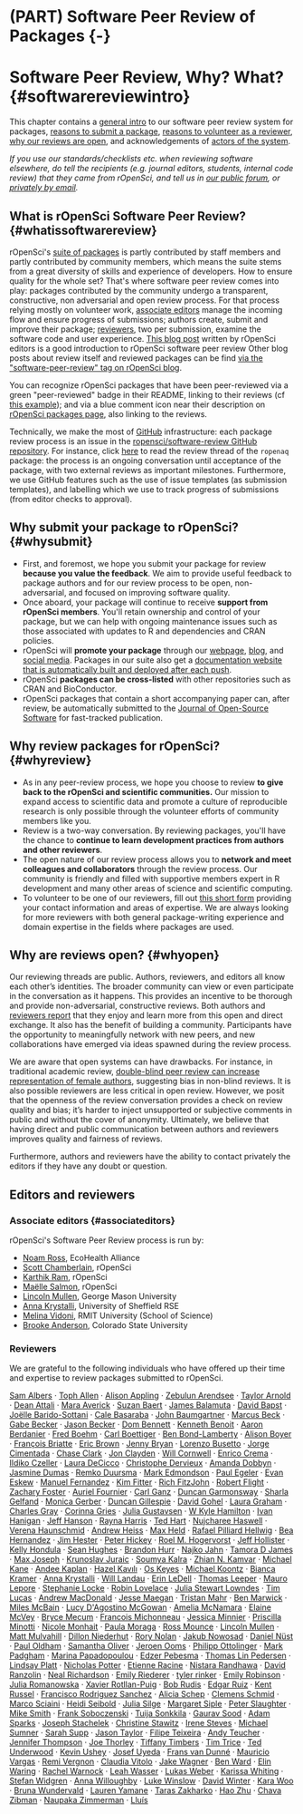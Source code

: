 #  (PART) Software Peer Review of Packages {-}

# Software Peer Review, Why? What? {#softwarereviewintro}

<div class="summaryblock">
<p>This chapter contains a <a href="#whatissoftwarereview">general intro</a> to our software peer review system for packages, <a href="#whysubmit">reasons to submit a package</a>, <a href="#whyreview">reasons to volunteer as a reviewer</a>, <a href="#whyopen">why our reviews are open</a>, and acknowledgements of <a href="#editors-and-reviewers">actors of the system</a>.</p>
<p><em>If you use our standards/checklists etc. when reviewing software elsewhere, do tell the recipients (e.g. journal editors, students, internal code review) that they came from rOpenSci, and tell us in <a href="https://discuss.ropensci.org/c/usecases">our public forum</a>, or <a href="https://ropensci.org/contact/">privately by email</a>.</em></p>
</div>

## What is rOpenSci Software Peer Review? {#whatissoftwarereview}

rOpenSci's [suite of packages](https://ropensci.org/packages/) is partly contributed by staff members and partly contributed by community members, which means the suite stems from a great diversity of skills and experience of developers. How to ensure quality for the whole set? That's where software peer review comes into play: packages contributed by the community undergo a transparent, constructive, non adversarial and open review process. For that process relying mostly on volunteer work, [associate editors](#associateditors) manage the incoming flow and ensure progress of submissions; authors create, submit and improve their package; [reviewers](#reviewers), two per submission, examine the software code and user experience. [This blog post](https://www.numfocus.org/blog/how-ropensci-uses-code-review-to-promote-reproducible-science/) written by rOpenSci editors is a good introduction to rOpenSci software peer review  Other blog posts about review itself and reviewed packages can be find [via the "software-peer-review" tag on rOpenSci blog](https://ropensci.org/tags/software-peer-review/).

You can recognize rOpenSci packages that have been peer-reviewed via a green "peer-reviewed" badge in their README, linking to their reviews (cf [this example](https://github.com/ropensci/restez#locally-query-genbank-)); and via a blue comment icon near their description on [rOpenSci packages page](https://ropensci.org/packages/), also linking to the reviews.

Technically, we make the most of [GitHub](https://github.com/) infrastructure: each package review process is an issue in the [ropensci/software-review GitHub repository](https://github.com/ropensci/software-review/). For instance, click [here](https://github.com/ropensci/software-review/issues/24) to read the review thread of the `ropenaq` package: the process is an ongoing conversation until acceptance of the package, with two external reviews as important milestones. Furthermore, we use GitHub features such as the use of issue templates (as submission templates), and labelling which we use to track progress of submissions (from editor checks to approval).

## Why submit your package to rOpenSci? {#whysubmit}

-   First, and foremost, we hope you submit your package for review **because you value the feedback**.  We aim to provide useful feedback to package authors and for our review process to be open, non-adversarial, and focused on improving software quality.
-   Once aboard, your package will continue to receive **support from rOpenSci members**.  You'll retain ownership and control of your package, but we can help with ongoing maintenance issues such as those associated with updates to R and dependencies and CRAN policies.
-   rOpenSci will **promote your package** through our [webpage](https://ropensci.org/packages/), [blog](https://ropensci.org/blog/), and [social media](https://twitter.com/ropensci). Packages in our suite also get a [documentation website that is automatically built and deployed after each push](#docsropensci).
-   rOpenSci **packages can be cross-listed** with other repositories such as CRAN and BioConductor.
-   rOpenSci packages that contain a short accompanying paper can, after review, be automatically submitted to the [Journal of Open-Source Software](https://joss.theoj.org/) for fast-tracked publication.

## Why review packages for rOpenSci? {#whyreview}

-   As in any peer-review process, we hope you choose to review **to give back to the rOpenSci and scientific communities.**  Our mission to expand access to scientific data and promote a culture of reproducible research is only possible through the volunteer efforts of community members like you.
-   Review is a two-way conversation. By reviewing packages, you'll have the chance to **continue to learn development practices from authors and other reviewers**.
-   The open nature of our review process allows you to **network and meet colleagues and collaborators** through the review process. Our community is friendly and filled with supportive members expert in R development and many other areas of science and scientific computing.
-   To volunteer to be one of our reviewers, fill out [this short form](https://ropensci.org/onboarding/) providing your contact information and areas of expertise. We are always looking for more reviewers with both general package-writing experience and domain expertise in the fields where packages are used.


## Why are reviews open? {#whyopen}

Our reviewing threads are public. Authors, reviewers, and editors all know each other’s identities. The broader community can view or even participate in the conversation as it happens. This provides an incentive to be thorough and provide non-adversarial, constructive reviews. Both authors and [reviewers report](https://ropensci.org/tags/reviewer/) that they enjoy and learn more from this open and direct exchange. It also has the benefit of building a community. Participants have the opportunity to meaningfully network with new peers, and new collaborations have emerged via ideas spawned during the review process.

We are aware that open systems can have drawbacks. For instance, in traditional academic review, [double-blind peer review can increase representation of female authors](https://www.sciencedirect.com/science/article/pii/S0169534707002704), suggesting bias in non-blind reviews. It is also possible reviewers are less critical in open review. However, we posit that the openness of the review conversation provides a check on review quality and bias; it’s harder to inject unsupported or subjective comments in public and without the cover of anonymity. Ultimately, we believe that having direct and public communication between authors and reviewers improves quality and fairness of reviews.

Furthermore, authors and reviewers have the ability to contact privately the editors if they have any doubt or question.


## Editors and reviewers

### Associate editors {#associateditors}

rOpenSci's Software Peer Review process is run by:

* [Noam Ross](https://github.com/noamross), EcoHealth Alliance
* [Scott Chamberlain](https://github.com/sckott), rOpenSci
* [Karthik Ram](https://github.com/karthik), rOpenSci
* [Maëlle Salmon](https://github.com/maelle), rOpenSci
* [Lincoln Mullen](https://github.com/lmullen), George Mason University
* [Anna Krystalli](https://github.com/annakrystalli), University of Sheffield RSE
* [Melina Vidoni](https://github.com/melvidoni), RMIT University (School of Science)
* [Brooke Anderson](https://github.com/geanders), Colorado State University


### Reviewers

We are grateful to the following individuals who have offered up their time and expertise to review packages submitted to rOpenSci.

[Sam Albers](https://github.com/boshek) · [Toph Allen](https://github.com/toph-allen) · [Alison Appling](https://github.com/aappling-usgs) · [Zebulun Arendsee](https://github.com/arendsee) · [Taylor Arnold](https://github.com/statsmaths) · [Dean Attali](https://github.com/daattali) · [Mara Averick](https://github.com/batpigandme) · [Suzan Baert](https://github.com/suzanbaert) · [James Balamuta](https://github.com/coatless) · [David Bapst](https://github.com/dwbapst) · [Joëlle Barido-Sottani](https://github.com/bjoelle) · [Cale Basaraba](https://github.com/calebasaraba) · [John Baumgartner](https://github.com/johnbaums) · [Marcus Beck](https://github.com/fawda123) · [Gabe Becker](https://github.com/gmbecker) · [Jason Becker](https://github.com/jsonbecker) · [Dom Bennett](https://github.com/DomBennett) · [Kenneth Benoit](https://github.com/kbenoit) · [ Aaron Berdanier](https://github.com/berdaniera) · [Fred Boehm](https://github.com/fboehm) · [Carl Boettiger](https://github.com/cboettig) · [Ben Bond-Lamberty](https://github.com/bpbond) · [Alison Boyer](https://github.com/alisonboyer) · [François Briatte](https://github.com/briatte) · [Eric Brown](https://github.com/eebrown) · [Jenny Bryan](https://github.com/jennybc) · [Lorenzo Busetto](https://github.com/lbusett) · [Jorge Cimentada](https://github.com/cimentadaj) · [Chase Clark](https://github.com/chasemc) · [Jon Clayden](https://github.com/jonclayden) · [Will Cornwell](https://github.com/wcornwell) · [Enrico Crema](https://github.com/ercrema) · [Ildiko Czeller](https://github.com/czeildi) · [Laura DeCicco](https://github.com/ldecicco-usgs) · [Christophe Dervieux](https://github.com/cderv) · [Amanda Dobbyn](https://github.com/aedobbyn) · [Jasmine Dumas](https://github.com/jasdumas) · [Remko Duursma](https://github.com/RemkoDuursma) · [Mark Edmondson](https://github.com/MarkEdmondson1234) · [Paul Egeler](https://github.com/pegeler) · [Evan Eskew](https://github.com/eveskew) · [Manuel Fernandez](https://github.com/manuramon) · [Kim Fitter](https://github.com/kimnewzealand) · [Rich FitzJohn](https://github.com/richfitz) · [Robert Flight](https://github.com/rmflight) · [Zachary Foster](https://github.com/zachary-foster) · [Auriel Fournier](https://github.com/aurielfournier) · [Carl Ganz](https://github.com/carlganz) · [Duncan Garmonsway](https://github.com/nacnudus) · [Sharla Gelfand](https://github.com/sharlagelfand) · [Monica Gerber](https://github.com/monicagerber) · [Duncan Gillespie](https://github.com/dosgillespie) · [David Gohel](https://github.com/davidgohel) · [Laura Graham](https://github.com/laurajanegraham) · [Charles Gray](https://github.com/softloud) · [Corinna Gries](https://github.com/cgries) · [Julia Gustavsen](https://github.com/joolia) · [W Kyle Hamilton](https://github.com/kylehamilton) · [Ivan Hanigan](https://github.com/ivanhanigan) · [Jeff Hanson](https://github.com/jeffreyhanson) · [Rayna Harris](https://github.com/raynamharris) · [Ted Hart](https://github.com/emhart) · [Nujcharee Haswell](https://github.com/nujcharee) · [Verena Haunschmid](https://github.com/expectopatronum) · [Andrew Heiss](https://github.com/andrewheiss) · [Max Held](https://github.com/maxheld83) · [Rafael Pilliard Hellwig](https://github.com/rtaph) · [Bea Hernandez](https://github.com/chucheria) · [Jim Hester](https://github.com/jimhester) · [Peter Hickey](https://github.com/PeteHaitch) · [Roel M. Hogervorst](https://github.com/rmhogervorst) · [Jeff Hollister](https://github.com/jhollist) · [Kelly Hondula](https://github.com/khondula ) · [Sean Hughes](https://github.com/seaaan) · [Brandon Hurr](https://github.com/bhive01) · [Najko Jahn](https://github.com/njahn82) · [Tamora D James](https://github.com/tdjames1) · [Max Joseph](https://github.com/mbjoseph) · [Krunoslav Juraic](https://github.com/kjuraic) · [Soumya Kalra](https://github.com/sokal1456) · [Zhian N. Kamvar](https://github.com/zkamvar) · [Michael Kane](https://github.com/kaneplusplus) · [Andee Kaplan](https://github.com/andeek) · [Hazel Kavılı](https://github.com/UniversalTourist) · [Os Keyes](https://github.com/Ironholds) · [Michael Koontz](https://github.com/mikoontz) · [Bianca Kramer](https://github.com/bmkramer) · [Anna Krystalli](https://github.com/annakrystalli) · [Will Landau](https://github.com/wlandau) · [Erin LeDell](https://github.com/ledell) · [Thomas Leeper](https://github.com/leeper) · [Mauro Lepore](https://github.com/maurolepore) · [Stephanie Locke](https://github.com/stephlocke) · [Robin Lovelace](https://github.com/Robinlovelace) · [Julia Stewart Lowndes](https://github.com/jules32) · [Tim Lucas](https://github.com/timcdlucas) · [Andrew MacDonald](https://github.com/aammd) · [Jesse Maegan](https://github.com/kierisi) · [Tristan Mahr](https://github.com/tjmahr) · [Ben Marwick](https://github.com/benmarwick) · [Miles McBain](https://github.com/milesmcbain) · [Lucy D'Agostino McGowan](https://github.com/LucyMcGowan) · [Amelia McNamara](https://github.com/ameliamn) · [Elaine McVey](https://github.com/eamcvey) · [Bryce Mecum](https://github.com/amoeba) · [Francois Michonneau](https://github.com/fmichonneau) · [Jessica Minnier](https://github.com/jminnier) · [Priscilla Minotti](https://github.com/pmnatural) · [Nicole Monhait](https://github.com/nmonhait) · [Paula Moraga](https://github.com/Paula-Moraga) · [Ross Mounce](https://github.com/rossmounce) · [Lincoln Mullen](https://github.com/lmullen) · [Matt Mulvahill](https://github.com/mmulvahill) · [Dillon Niederhut](https://github.com/deniederhut) · [Rory Nolan](https://github.com/rorynolan) · [Jakub Nowosad](https://github.com/Nowosad) · [Daniel Nüst](https://github.com/nuest) · [Paul Oldham](https://github.com/poldham) · [Samantha Oliver](https://github.com/limnoliver) · [Jeroen Ooms](https://github.com/jeroen) · [Philipp Ottolinger](https://github.com/ottlngr) · [Mark Padgham](https://github.com/mpadge) · [Marina Papadopoulou](https://github.com/marinapapa) · [Edzer Pebesma](https://github.com/edzer) · [Thomas Lin Pedersen](https://github.com/thomasp85) · [Lindsay Platt](https://github.com/lindsayplatt) · [Nicholas Potter](https://github.com/potterzot) · [Etienne Racine](https://github.com/etiennebr) · [Nistara Randhawa](https://github.com/nistara) · [David Ranzolin](https://github.com/daranzolin) · [Neal Richardson](https://github.com/nealrichardson) · [Emily Riederer](https://github.com/emilyriederer) · [tyler rinker](https://github.com/trinker) · [Emily Robinson](https://github.com/robinsones) · [Julia Romanowska](https://github.com/jromanowska) · [Xavier Rotllan-Puig](https://github.com/xavi-rp) · [Bob Rudis](https://github.com/hrbrmstr) · [Edgar Ruiz](https://github.com/edgararuiz) · [Kent Russel](https://github.com/timelyportfolio) · [Francisco Rodriguez Sanchez](https://github.com/Pakillo) · [Alicia Schep](https://github.com/AliciaSchep) · [Clemens Schmid](https://github.com/nevrome) · [Marco Sciaini](https://github.com/marcosci) · [Heidi Seibold](https://github.com/HeidiSeibold) · [Julia Silge](https://github.com/juliasilge) · [Margaret Siple](https://github.com/mcsiple) · [Peter Slaughter](https://github.com/gothub) · [Mike Smith](https://github.com/grimbough) · [Frank Soboczenski](https://github.com/h21k) · [Tuija Sonkkila](https://github.com/tts) · [Gaurav Sood](https://github.com/soodoku) · [Adam Sparks](https://github.com/adamhsparks) · [Joseph Stachelek](https://github.com/jsta) · [Christine Stawitz](https://github.com/ChristineStawitz-NOAA) · [Irene Steves](https://github.com/isteves) · [Michael Sumner](https://github.com/mdsumner) · [Sarah Supp](https://github.com/sarahsupp) · [Jason Taylor](https://github.com/jmt2080ad) · [Filipe Teixeira](https://github.com/FilipeamTeixeira) · [Andy Teucher](https://github.com/ateucher) · [Jennifer Thompson](https://github.com/jenniferthompson) · [Joe Thorley](https://github.com/joethorley) · [Tiffany Timbers](https://github.com/ttimbers) · [Tim Trice](https://github.com/timtrice) · [Ted Underwood](https://github.com/tedunderwood) · [Kevin Ushey](https://github.com/kevinushey) · [Josef Uyeda](https://github.com/uyedaj) · [Frans van Dunné](https://github.com/FvD) · [Mauricio Vargas](https://github.com/pachamaltese) · [Remi Vergnon](https://github.com/remsamp) · [Claudia Vitolo](https://github.com/cvitolo) · [Jake Wagner](https://github.com/jacobpwagner) · [Ben Ward](https://github.com/BenJWard) · [Elin Waring](https://github.com/elinw) · [Rachel Warnock](https://github.com/rachelwarnock) · [Leah Wasser](https://github.com/lwasser) · [Lukas Weber](https://github.com/lmweber) · [Karissa Whiting](https://github.com/karissawhiting) · [Stefan Widgren](https://github.com/stewid) · [Anna Willoughby](https://github.com/arw36) · [Luke Winslow](https://github.com/lawinslow) · [David Winter](https://github.com/dwinter) · [Kara Woo](https://github.com/karawoo) · [Bruna Wundervald](https://github.com/brunaw) · [Lauren Yamane](https://github.com/layamane) · [Taras Zakharko](https://github.com/tzakharko) · [Hao Zhu](https://github.com/haozhu233) · [Chava Zibman](https://github.com/czibman) · [Naupaka Zimmerman](https://github.com/naupaka) · [Lluís](https://github.com/llrs)
